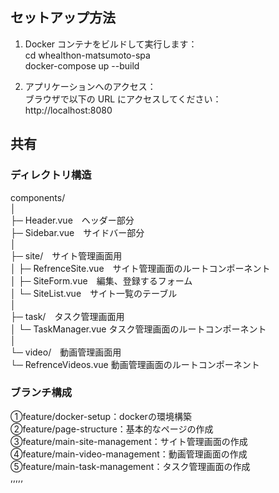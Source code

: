 ## セットアップ方法

1. Docker コンテナをビルドして実行します：  
cd whealthon-matsumoto-spa  
docker-compose up --build

2. アプリケーションへのアクセス：  
ブラウザで以下の URL にアクセスしてください：  
http://localhost:8080


## 共有

### ディレクトリ構造
components/  
│  
├─ Header.vue　ヘッダー部分  
├─ Sidebar.vue　サイドバー部分  
│  
├─ site/　サイト管理画面用  
│   ├─ RefrenceSite.vue　サイト管理画面のルートコンポーネント  
│   ├─ SiteForm.vue　編集、登録するフォーム  
│   └─ SiteList.vue　サイト一覧のテーブル  
│  
├─ task/　タスク管理画面用  
│   └─ TaskManager.vue  タスク管理画面のルートコンポーネント   
│  
└─ video/　動画管理画面用  
    └─ RefrenceVideos.vue  動画管理画面のルートコンポーネント   


### ブランチ構成
①feature/docker-setup：dockerの環境構築  
②feature/page-structure：基本的なページの作成  
③feature/main-site-management：サイト管理画面の作成  
④feature/main-video-management：動画管理画面の作成  
⑤feature/main-task-management：タスク管理画面の作成  
,,,,,  



